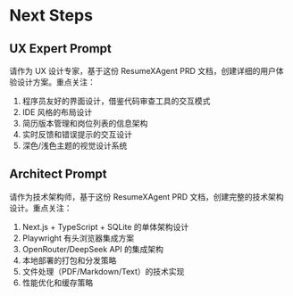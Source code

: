 # Next Steps

## UX Expert Prompt

请作为 UX 设计专家，基于这份 ResumeXAgent PRD 文档，创建详细的用户体验设计方案。重点关注：

1. 程序员友好的界面设计，借鉴代码审查工具的交互模式
2. IDE 风格的布局设计
3. 简历版本管理和岗位列表的信息架构
4. 实时反馈和错误提示的交互设计
5. 深色/浅色主题的视觉设计系统

## Architect Prompt

请作为技术架构师，基于这份 ResumeXAgent PRD 文档，创建完整的技术架构设计。重点关注：

1. Next.js + TypeScript + SQLite 的单体架构设计
2. Playwright 有头浏览器集成方案
3. OpenRouter/DeepSeek API 的集成架构
4. 本地部署的打包和分发策略
5. 文件处理（PDF/Markdown/Text）的技术实现
6. 性能优化和缓存策略
